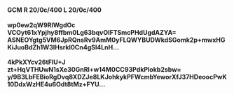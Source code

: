 #### GCM R 20/0c/400 L 20/0c/400
**wp0ew2qW9RlWgdOc**<br/>**VCOyt61xYpjhy8ffbm0Lg63bqvOIFTSmcPHdUgdAZYA=**<br/>**ASNEOYgtg5VM6JpRQnsRv9AmM0yFLQWYBUDWkdSGomk2p+mwxHGKiJuoBdZh1W3IHsrkl0Cn4gSl4LnH...**<br/><br/>
**4kPkXYcv26tFlU+J**<br/>**zt+HqVTHUwN1sXe30GnRl+w14M0CC93PdkPlokb2sbw=**<br/>**y/9B3LbFEBioRgDvq8XDZJe8LKJohkykPFWcmbYeworXfJ37HDeoocPwK10DdxWzHE4u6Odt8tMz+FYU...**